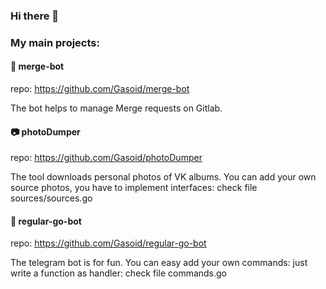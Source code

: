 ### Hi there 👋
### My main projects:
#### 🤖 merge-bot
repo: https://github.com/Gasoid/merge-bot

The bot helps to manage Merge requests on Gitlab.


#### 📷 photoDumper
repo: https://github.com/Gasoid/photoDumper

The tool downloads personal photos of VK albums. You can add your own source photos, you have to implement interfaces: check file sources/sources.go

#### 🤖 regular-go-bot
repo: https://github.com/Gasoid/regular-go-bot

The telegram bot is for fun. You can easy add your own commands: just write a function as handler: check file commands.go

<!--
**Gasoid/Gasoid** is a ✨ _special_ ✨ repository because its `README.md` (this file) appears on your GitHub profile.

Here are some ideas to get you started:

- 🔭 I’m currently working on ...
- 🌱 I’m currently learning ...
- 👯 I’m looking to collaborate on ...
- 🤔 I’m looking for help with ...
- 💬 Ask me about ...
- 📫 How to reach me: ...
- 😄 Pronouns: ...
- ⚡ Fun fact: ...
-->
